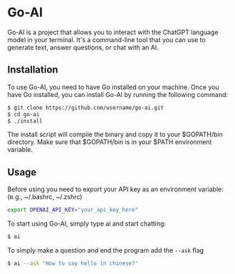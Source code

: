 # Go-AI

Go-AI is a project that allows you to interact with the ChatGPT language model in your terminal. It's a command-line tool that you can use to generate text, answer questions, or chat with an AI.

## Installation

To use Go-AI, you need to have Go installed on your machine. Once you have Go installed, you can install Go-AI by running the following command:

```bash
$ git clone https://github.com/username/go-ai.git
$ cd go-ai
$ ./install
```

The install script will compile the binary and copy it to your $GOPATH/bin directory. Make sure that $GOPATH/bin is in your $PATH environment variable.

## Usage

Before using you need to export your API key as an environment variable:
(e.g., ~/.bashrc, ~/.zshrc)

```bash
export OPENAI_API_KEY="your_api_key_here"
```

To start using Go-AI, simply type ai and start chatting:

```bash
$ ai
```

To simply make a question and end the program add the `--ask` flag

```bash
$ ai --ask "How to say hello in chinese?"
```
